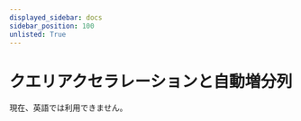 ```yaml
---
displayed_sidebar: docs
sidebar_position: 100
unlisted: True
---
```


# クエリアクセラレーションと自動増分列

現在、英語では利用できません。